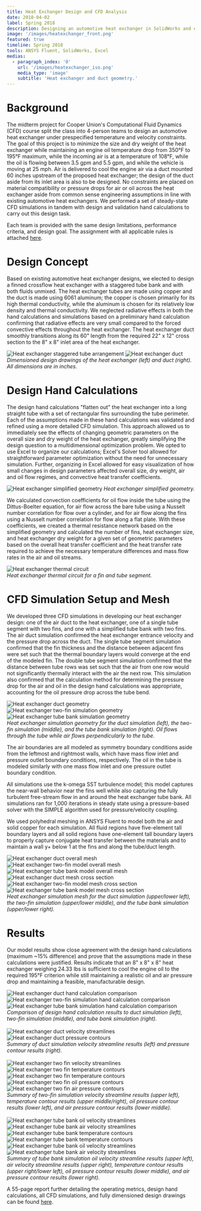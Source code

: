 ```yaml
---
title: Heat Exchanger Design and CFD Analysis
date: 2018-04-02
label: Spring 2018
description: Designing an automotive heat exchanger in SolidWorks and evaluating its performance with a steady-state CFD analysis in ANSYS Fluent
image: '/images/heatexchanger_front.png'
featured: true
timeline: Spring 2018
tools: ANSYS Fluent, SolidWorks, Excel
medias:
  - paragraph_index: '0'
    url: '/images/heatexchanger_iso.png'
    media_type: 'image'
    subtitle: 'Heat exchanger and duct geometry.'
---
```

# Background

The midterm project for Cooper Union's Computational Fluid Dynamics (CFD) course split the class into 4-person teams to design an automotive heat exchanger under prespecified temperature and velocity constraints. The goal of this project is to minimize the size and dry weight of the heat exchanger while maintaining an engine oil temperature drop from 350°F to 195°F maximum, while the incoming air is at a temperature of 108°F, while the oil is flowing between 3.5 gpm and 5.5 gpm, and while the vehicle is moving at 25 mph. Air is delivered to cool the engine air via a duct mounted 60 inches upstream of the proposed heat exchanger; the design of the duct aside from its inlet area is also to be designed. No constraints are placed on material compatibility or pressure drops for air or oil across the heat exchanger aside from common sense engineering assumptions in line with existing automotive heat exchangers. We performed a set of steady-state CFD simulations in tandem with design and validation hand calculations to carry out this design task.

Each team is provided with the same design limitations, performance criteria, and design goal. The assignment with all applicable rules is attached <a href="{{ '/pdfs/ME407_Midterm_Spring_2018.pdf' | relative_url }}" target="_blank">here</a>.

# Design Concept

Based on existing automotive heat exchanger designs, we elected to design a finned crossflow heat exchanger with a staggered tube bank and with both fluids unmixed. The heat exchanger tubes are made using copper and the duct is made using 6061 aluminum; the copper is chosen primarily for its high thermal conductivity, while the aluminum is chosen for its relatively low density and thermal conductivity. We neglected radiative effects in both the hand calculations and simulations based on a preliminary hand calculation confirming that radiative effects are very small compared to the forced convective effects throughout the heat exchanger. The heat exchanger duct smoothly transitions along its 60" length from the required 22" x 12" cross section to the 8" x 8" inlet area of the heat exchanger.

<div class="gallery-box">
  <div class="gallery_two">
    <img src="/images/heatexchanger_drawing1.png" loading="lazy" alt="Heat exchanger staggered tube arrangement">
    <img src="/images/heatexchanger_drawing2.png" loading="lazy" alt="Heat exchanger duct">
  </div>
  <em>Dimensioned design drawings of the heat exchanger (left) and duct (right). All dimensions are in inches.</em>
</div>

# Design Hand Calculations

The design hand calculations "flatten out" the heat exchanger into a long straight tube with a set of rectangular fins surrounding the tube perimeter. Each of the assumptions made in these hand calculations was validated and refined using a more detailed CFD simulation. This approach allowed us to immediately see the effects of changing geometric parameters on the overall size and dry weight of the heat exchanger, greatly simplifying the design question to a multidimensional optimization problem. We opted to use Excel to organize our calculations; Excel's Solver tool allowed for straightforward parameter optimization without the need for unnecessary simulation. Further, organizing in Excel allowed for easy visualization of how small changes in design parameters affected overall size, dry weight, air and oil flow regimes, and convective heat transfer coefficients.

![Heat exchanger simplified geometry](/images/heatexchanger_geometry.png)
*Heat exchanger simplified geometry.*

We calculated convection coefficients for oil flow inside the tube using the Dittus-Boelter equation, for air flow across the bare tube using a Nusselt number correlation for flow over a cylinder, and for air flow along the fins using a Nusselt number correlation for flow along a flat plate. With these coefficients, we created a thermal resistance network based on the simplified geometry and calculated the number of fins, heat exchanger size, and heat exchanger dry weight for a given set of geometric parameters based on the overall heat transfer coefficient and the heat transfer rate required to achieve the necessary temperature differences and mass flow rates in the air and oil streams.

<div class="gallery-box">
  <div class="gallery_two">
    <img src="/images/heatexchanger_thermal_circuit.png" loading="lazy" alt="Heat exchanger thermal circuit">
  </div>
  <em>Heat exchanger thermal circuit for a fin and tube segment.</em>
</div>

# CFD Simulation Setup and Mesh

We developed three CFD simulations in developing our heat exchanger design: one of the air duct to the heat exchanger, one of a single tube segment with two fins, and one with a simplified tube bank with two fins. The air duct simulation confirmed the heat exchanger entrance velocity and the pressure drop across the duct. The single tube segment simulation confirmed that the fin thickness and the distance between adjacent fins were set such that the thermal boundary layers would converge at the end of the modeled fin. The double tube segment simulation confirmed that the distance between tube rows was set such that the air from one row would not significantly thermally interact with the air the next row. This simulation also confirmed that the calculation method for determining the pressure drop for the air and oil in the design hand calculations was appropriate, accounting for the oil pressure drop across the tube bend. 

<div class="gallery-box">
  <div class="gallery_three">
    <img src="/images/heatexchanger_duct.png" loading="lazy" alt="Heat exchanger duct geometry">
    <img src="/images/heatexchanger_twofin.png" loading="lazy" alt="Heat exchanger two-fin simulation geometry">
    <img src="/images/heatexchanger_twotube.png" loading="lazy" alt="Heat exchanger tube bank simulation geometry">
  </div>
  <em>Heat exchanger simulation geometry for the duct simulation (left), the two-fin simulation (middle), and the tube bank simulation (right). Oil flows through the tube while air flows perpendicularly to the tube.</em>
</div>

The air boundaries are all modeled as symmetry boundary conditions aside from the leftmost and rightmost walls, which have mass flow inlet and pressure outlet boundary conditions, respectively. The oil in the tube is modeled similarly with one mass flow inlet and one pressure outlet boundary condition.

All simulations use the k-omega SST turbulence model; this model captures the near-wall behavior near the fins well while also capturing the fully turbulent free-stream flow in and around the heat exchanger tube bank. All simulations ran for 1,000 iterations in steady state using a pressure-based solver with the SIMPLE algorithm used for pressure/velocity coupling.

We used polyhedral meshing in ANSYS Fluent to model both the air and solid copper for each simulation. All fluid regions have five-element tall boundary layers and all solid regions have one-element tall boundary layers to properly capture conjugate heat transfer between the materials and to maintain a wall y+ below 1 at the fins and along the tube/duct length.

<div class="gallery-box">
  <div class="gallery_three">
    <img src="/images/heatexchanger_duct_mesh1.png" loading="lazy" alt="Heat exchanger duct overall mesh">
    <img src="/images/heatexchanger_twofin_mesh1.png" loading="lazy" alt="Heat exchanger two-fin model overall mesh">
    <img src="/images/heatexchanger_twotube_mesh1.png" loading="lazy" alt="Heat exchanger tube bank model overall mesh">
    <img src="/images/heatexchanger_duct_mesh2.png" loading="lazy" alt="Heat exchanger duct mesh cross section">
    <img src="/images/heatexchanger_twofin_mesh2.png" loading="lazy" alt="Heat exchanger two-fin model mesh cross section">
    <img src="/images/heatexchanger_twotube_mesh2.png" loading="lazy" alt="Heat exchanger tube bank model mesh cross section">
  </div>
  <em>Heat exchanger simulation mesh for the duct simulation (upper/lower left), the two-fin simulation (upper/lower middle), and the tube bank simulation (upper/lower right).</em>
</div>

# Results

Our model results show close agreement with the design hand calculations (maximum ~15% difference) and prove that the assumptions made in these calculations were justified. Results indicate that an 8" x 8" x 8" heat exchanger weighing 24.33 lbs is sufficient to cool the engine oil to the required 195°F criterion while still maintaining a realistic oil and air pressure drop and maintaining a feasible, manufacturable design.

<div class="gallery-box">
  <div class="gallery_three">
    <img src="/images/heatexchanger_duct_comparison.png" loading="lazy" alt="Heat exchanger duct hand calculation comparison">
    <img src="/images/heatexchanger_twofin_comparison.png" loading="lazy" alt="Heat exchanger two-fin simulation hand calculation comparison">
    <img src="/images/heatexchanger_twotube_comparison.png" loading="lazy" alt="Heat exchanger tube bank simulation hand calculation comparison">
  </div>
  <em>Comparison of design hand calculation results to duct simulation (left), two-fin simulation (middle), and tube bank simulation (right).</em>
</div>

<br />

<div class="gallery-box">
  <div class="gallery_two">
    <img src="/images/heatexchanger_duct_velocity.png" loading="lazy" alt="Heat exchanger duct velocity streamlines">
    <img src="/images/heatexchanger_duct_pressure.png" loading="lazy" alt="Heat exchanger duct pressure contours">
  </div>
  <em>Summary of duct simulation velocity streamline results (left) and pressure contour results (right).</em>
</div>

<br />

<div class="gallery-box">
  <div class="gallery_three">
    <img src="/images/heatexchanger_twofin_velocity.png" loading="lazy" alt="Heat exchanger two fin velocity streamlines">
    <img src="/images/heatexchanger_twofin_temp1.png" loading="lazy" alt="Heat exchanger two fin temperature contours">
    <img src="/images/heatexchanger_twofin_temp2.png" loading="lazy" alt="Heat exchanger two fin temperature contours">
    <img src="/images/heatexchanger_twofin_oil_pressure.png" loading="lazy" alt="Heat exchanger two fin oil pressure contours">
    <img src="/images/heatexchanger_twofin_air_pressure.png" loading="lazy" alt="Heat exchanger two fin air pressure contours">
  </div>
  <em>Summary of two-fin simulation velocity streamline results (upper left), temperature contour results (upper middle/right), oil pressure contour results (lower left), and air pressure contour results (lower middle).</em>
</div>

<br />

<div class="gallery-box">
  <div class="gallery_three">
    <img src="/images/heatexchanger_twotube_oil_velocity.png" loading="lazy" alt="Heat exchanger tube bank oil velocity streamlines">
    <img src="/images/heatexchanger_twotube_air_velocity.png" loading="lazy" alt="Heat exchanger tube bank air velocity streamlines">
    <img src="/images/heatexchanger_twotube_temp1.png" loading="lazy" alt="Heat exchanger tube bank temperature contours">
    <img src="/images/heatexchanger_twotube_temp2.png" loading="lazy" alt="Heat exchanger tube bank temperature contours">
    <img src="/images/heatexchanger_twotube_oil_pressure.png" loading="lazy" alt="Heat exchanger tube bank oil velocity streamlines">
    <img src="/images/heatexchanger_twotube_air_pressure.png" loading="lazy" alt="Heat exchanger tube bank air velocity streamlines">
  </div>
  <em>Summary of tube bank simulation oil velocity streamline results (upper left), air velocity streamline results (upper right), temperature contour results (upper right/lower left), oil pressure contour results (lower middle), and air pressure contour results (lower right).</em>
</div>

A 55-page report further detailing the operating metrics, design hand calculations, all CFD simulations, and fully dimensioned design drawings can be found <a href="{{ '/pdfs/ME407_Midterm_Report.pdf' | relative_url }}" target="_blank">here</a>.
